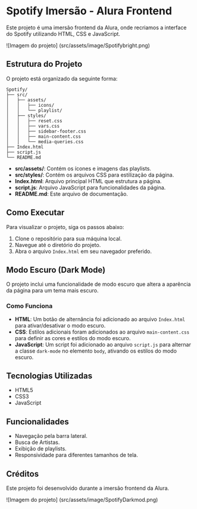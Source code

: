 # Spotify Imersão - Alura Frontend

Este projeto é uma imersão frontend da Alura, onde recriamos a interface do Spotify utilizando HTML, CSS e JavaScript.

![Imagem do projeto] (src/assets/image/Spotifybright.png)

## Estrutura do Projeto

O projeto está organizado da seguinte forma:

```
Spotify/
├── src/
│   ├── assets/
│   │   ├── icons/
│   │   └── playlist/
│   ├── styles/
│   │   ├── reset.css
│   │   ├── vars.css
│   │   ├── sidebar-footer.css
│   │   ├── main-content.css
│   │   └── media-queries.css
├── Index.html
├── script.js
└── README.md
```

- **src/assets/**: Contém os ícones e imagens das playlists.
- **src/styles/**: Contém os arquivos CSS para estilização da página.
- **Index.html**: Arquivo principal HTML que estrutura a página.
- **script.js**: Arquivo JavaScript para funcionalidades da página.
- **README.md**: Este arquivo de documentação.

## Como Executar

Para visualizar o projeto, siga os passos abaixo:

1. Clone o repositório para sua máquina local.
2. Navegue até o diretório do projeto.
3. Abra o arquivo `Index.html` em seu navegador preferido.

## Modo Escuro (Dark Mode)

O projeto inclui uma funcionalidade de modo escuro que altera a aparência da página para um tema mais escuro. 

### Como Funciona

- **HTML**: Um botão de alternância foi adicionado ao arquivo `Index.html` para ativar/desativar o modo escuro.
- **CSS**: Estilos adicionais foram adicionados ao arquivo `main-content.css` para definir as cores e estilos do modo escuro.
- **JavaScript**: Um script foi adicionado ao arquivo `script.js` para alternar a classe `dark-mode` no elemento `body`, ativando os estilos do modo escuro.

## Tecnologias Utilizadas

- HTML5
- CSS3
- JavaScript

## Funcionalidades

- Navegação pela barra lateral.
- Busca de Artistas.
- Exibição de playlists.
- Responsividade para diferentes tamanhos de tela.

## Créditos

Este projeto foi desenvolvido durante a imersão frontend da Alura.


![Imagem do projeto] (src/assets/image/SpotifyDarkmod.png)
